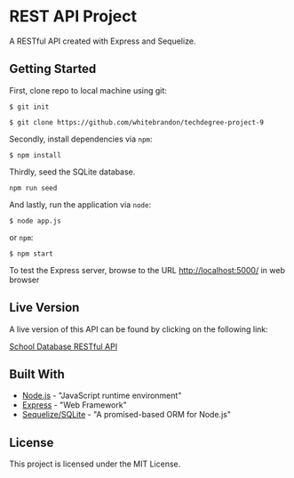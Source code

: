 # REST API Project

A RESTful API created with Express and Sequelize.

## Getting Started

First, clone repo to local machine using git:

```
$ git init
```
```
$ git clone https://github.com/whitebrandon/techdegree-project-9
```

Secondly, install dependencies via `npm`:

```
$ npm install
```

Thirdly, seed the SQLite database.

```
npm run seed
```

And lastly, run the application via `node`:

```
$ node app.js
```

or `npm`:

```
$ npm start
```

To test the Express server, browse to the URL [http://localhost:5000/](http://localhost:5000/) in web browser

## Live Version

A live version of this API can be found by clicking on the following link:

[School Database RESTful API](https://frozen-sierra-99451.herokuapp.com/)

## Built With

* [Node.js](https://nodejs.org/en/about/) - "JavaScript runtime environment"
* [Express](https://expressjs.com/en/4x/api.html) - "Web Framework"
* [Sequelize/SQLite]() - "A promised-based ORM for Node.js"

## License

This project is licensed under the MIT License.
